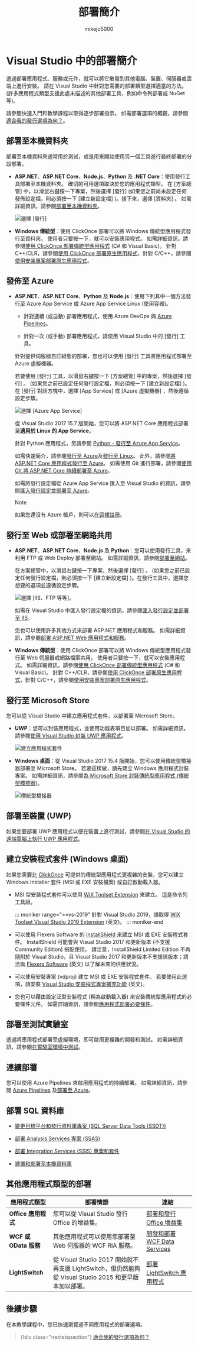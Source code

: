 ﻿---
title: 部署簡介
description: 了解從 Visual Studio 部署應用程式的選項。
ms.custom: mvc
ms.date: 01/29/2019
ms.topic: quickstart
dev_langs:
- FSharp
- VB
- CSharp
- C++
helpviewer_keywords:
- .NET applications, deploying
- components [Visual Studio], deploying
- installers
- publishing
- deploying applications [Visual Studio]
- deploying applications [Visual Studio], about deploying applications
- components [.NET Framework], deploying
ms.assetid: 63fcdd5b-2e54-4210-9038-65bc23167725
author: mikejo5000
ms.author: mikejo
manager: jillfra
ms.workload:
- multiple
ms.openlocfilehash: f494674acdf8b272029ad02a762897b379212ae4
ms.sourcegitcommit: 9cfd3ef6c65f671a26322320818212a1ed5955fe
ms.translationtype: HT
ms.contentlocale: zh-TW
ms.lasthandoff: 07/26/2019
ms.locfileid: "68533358"
---
# <a name="first-look-at-deployment-in-visual-studio"></a>Visual Studio 中的部署簡介

透過部署應用程式、服務或元件，就可以將它散發到其他電腦、裝置、伺服器或雲端上進行安裝。 請在 Visual Studio 中針對您需要的部署類型選擇適當的方法。 (許多應用程式類型支援此處未描述的其他部署工具，例如命令列部署或 NuGet 等)。

請參閱快速入門和教學課程以取得逐步部署指示。 如需部署選項的概觀，請參閱[適合我的發行選項為何？](deploying-applications-services-and-components-resources.md#what-publishing-options-are-right-for-me)。

## <a name="deploy-to-local-folder"></a>部署至本機資料夾

部署至本機資料夾通常用於測試，或是用來開始使用另一個工具進行最終部署的分段部署。

- **ASP.NET**、**ASP.NET Core**、**Node.js**、**Python** 及 .**NET Core**：使用發行工具部署至本機資料夾。 確切的可用選項取決於您的應用程式類型。 在 [方案總管] 中，以滑鼠右鍵按一下專案，然後選擇 [發行]  (如果您之前尚未設定任何發佈設定檔，則必須按一下 [建立新設定檔]  )。接下來，選擇 [資料夾]  。 如需詳細資訊，請參閱[部署至本機資料夾](quickstart-deploy-to-local-folder.md)。

    ![選擇 [發行]](../deployment/media/quickstart-publish.png)

- **Windows 傳統型**：使用 ClickOnce 部署可以將 Windows 傳統型應用程式發行至資料夾。 使用者只要按一下，就可以安裝應用程式。 如需詳細資訊，請參閱[使用 ClickOnce 部署傳統型應用程式](how-to-publish-a-clickonce-application-using-the-publish-wizard.md) (C# 和 Visual Basic)。 針對 C++/CLR，請參閱[使用 ClickOnce 部署原生應用程式](/cpp/windows/clickonce-deployment-for-visual-cpp-applications)，針對 C/C++，請參閱[使用安裝專案部署原生應用程式](/cpp/windows/walkthrough-deploying-a-visual-cpp-application-by-using-a-setup-project)。

## <a name="publish-to-azure"></a>發佈至 Azure

- **ASP.NET**、**ASP.NET Core**、**Python** 及 **Node.js**：使用下列其中一個方法發行至 Azure App Service 或 Azure App Service Linux (使用容器)。

  - 針對連續 (或自動) 部署應用程式，使用 Azure DevOps 與 [Azure Pipelines](https://docs.microsoft.com/azure/devops/pipelines/get-started-yaml?view=azdevops)。

  - 針對一次 (或手動) 部署應用程式，請使用 Visual Studio 中的 [發行]  工具。

  針對提供伺服器自訂組態的部署，您也可以使用 [發行]  工具將應用程式部署至 Azure 虛擬機器。

  若要使用 [發行]  工具，以滑鼠右鍵按一下 [方案總管] 中的專案，然後選擇 [發行]  。 (如果您之前已設定任何發行設定檔，則必須按一下 [建立新設定檔]  )。在 [發行] 對話方塊中，選擇 [App Service]  或 [Azure 虛擬機器]  ，然後遵循設定步驟。

  ![選擇 [Azure App Service]](../deployment/media/quickstart-publish-azure.png "選擇 [Azure App Service]")

  從 Visual Studio 2017 15.7 版開始，您可以將 ASP.NET Core 應用程式部署至**適用於 Linux 的 App Service**。

  針對 Python 應用程式，另請參閱 [Python - 發行至 Azure App Service](../python/publishing-python-web-applications-to-azure-from-visual-studio.md?toc=/visualstudio/deployment/toc.json&bc=/visualstudio/deployment/_breadcrumb/toc.json)。

  如需快速簡介，請參閱[發行至 Azure](quickstart-deploy-to-azure.md)及[發行至 Linux](quickstart-deploy-to-linux.md)。 此外，請參閱[將 ASP.NET Core 應用程式發行至 Azure](/aspnet/core/tutorials/publish-to-azure-webapp-using-vs)。 如需使用 Git 進行部署，請參閱[使用 Git 將 ASP.NET Core 持續部署至 Azure](/aspnet/core/publishing/azure-continuous-deployment)。

  如需將發行設定檔從 Azure App Service 匯入至 Visual Studio 的資訊，請參閱[匯入發行設定並部署至 Azure](../deployment/tutorial-import-publish-settings-azure.md)。

  > [!NOTE]
  > 如果您還沒有 Azure 帳戶，則可以[在這裡註冊](https://azure.microsoft.com/free/?ref=microsoft.com&utm_source=microsoft.com&utm_medium=doc&utm_campaign=visualstudio)。

## <a name="publish-to-web-or-deploy-to-network-share"></a>發行至 Web 或部署至網路共用

- **ASP.NET**、**ASP.NET Core**、**Node.js** 及 **Python**：您可以使用發行工具，來利用 FTP 或 Web Deploy 部署至網站。 如需詳細資訊，請參閱[部署至網站](quickstart-deploy-to-a-web-site.md)。

    在方案總管中，以滑鼠右鍵按一下專案，然後選擇 [發行]  。 (如果您之前已設定任何發行設定檔，則必須按一下 [建立新設定檔]  )。在發行工具中，選擇您想要的選項並遵循設定步驟。

    ![選擇 [IIS、FTP 等等]。](../deployment/media/quickstart-publish-iis-ftp.png)

    如需在 Visual Studio 中匯入發行設定檔的資訊，請參閱[匯入發行設定並部署至 IIS](../deployment/tutorial-import-publish-settings-iis.md)。

    您也可以使用許多其他方式來部署 ASP.NET 應用程式和服務。 如需詳細資訊，請參閱[部署 ASP.NET Web 應用程式和服務](http://www.asp.net/aspnet/overview/deployment)。

- **Windows 傳統型**：使用 ClickOnce 部署可以將 Windows 傳統型應用程式發行至 Web 伺服器或網路檔案共用。 使用者只要按一下，就可以安裝應用程式。 如需詳細資訊，請參閱[使用 ClickOnce 部署傳統型應用程式](how-to-publish-a-clickonce-application-using-the-publish-wizard.md) (C# 和 Visual Basic)。 針對 C++/CLR，請參閱[使用 ClickOnce 部署原生應用程式](/cpp/windows/clickonce-deployment-for-visual-cpp-applications)，針對 C/C++，請參閱[使用安裝專案部署原生應用程式](/cpp/windows/walkthrough-deploying-a-visual-cpp-application-by-using-a-setup-project)。

## <a name="publish-to-microsoft-store"></a>發行至 Microsoft Store

您可以從 Visual Studio 中建立應用程式套件，以部署至 Microsoft Store。

- **UWP**：您可以封裝應用程式，並使用功能表項目加以部署。 如需詳細資訊，請參閱[使用 Visual Studio 封裝 UWP 應用程式](/windows/uwp/packaging/packaging-uwp-apps)。

    ![建立應用程式套件](../deployment/media/feature-tour-create-app-package.jpg)

- **Windows 桌面**：從 Visual Studio 2017 15.4 版開始，您可以使用傳統型橋接器部署至 Microsoft Store。 若要這樣做，請先建立 Windows 應用程式封裝專案。 如需詳細資訊，請參閱[為 Microsoft Store 封裝傳統型應用程式 (傳統型橋接器)](/windows/uwp/porting/desktop-to-uwp-packaging-dot-net)。

    ![傳統型橋接器](../deployment/media/feature-tour-desktop-bridge.png)

## <a name="deploy-to-a-device-uwp"></a>部署至裝置 (UWP)

如果您要部署 UWP 應用程式以便在裝置上進行測試，請參閱[在 Visual Studio 的遠端電腦上執行 UWP 應用程式](../debugger/run-windows-store-apps-on-a-remote-machine.md)。

## <a name="create-an-installer-package-windows-desktop"></a>建立安裝程式套件 (Windows 桌面)

如果您需要比 [ClickOnce](how-to-publish-a-clickonce-application-using-the-publish-wizard.md) 可提供的傳統型應用程式更複雜的安裝，您可以建立 Windows Installer 套件 (MSI 或 EXE 安裝檔案) 或自訂啟動載入器。

- MSI 型安裝程式套件可以使用 [WiX Toolset Extension](https://marketplace.visualstudio.com/items?itemName=WixToolset.WiXToolset) 來建立。 這是命令列工具組。

   ::: moniker range=">=vs-2019"
   針對 Visual Studio 2019，請取得 [WiX Toolset Visual Studio 2019 Extension](https://marketplace.visualstudio.com/items?itemName=WixToolset.WixToolsetVisualStudio2019Extension) \(英文\)。
   ::: moniker-end

- 可以使用 Flexera Software 的 [InstallShield](https://www.flexerasoftware.com/producer/products/software-installation/installshield-software-installer/tab/requirements) 來建立 MSI 或 EXE 安裝程式套件。 InstallShield 可能會與 Visual Studio 2017 和更新版本 (不支援 Community Edition) 搭配使用。 請注意，InstallShield Limited Edition 不再隨附於 Visual Studio，且 Visual Studio 2017 和更新版本不支援該版本；請洽詢 [Flexera Software](http://learn.flexerasoftware.com/content/IS-EVAL-InstallShield-Limited-Edition-Visual-Studio) \(英文\) 以了解未來的供應狀況。

- 可以使用安裝專案 (vdproj) 建立 MSI 或 EXE 安裝程式套件。 若要使用此選項，請安裝 [Visual Studio 安裝程式專案擴充功能](https://marketplace.visualstudio.com/items?itemName=VisualStudioProductTeam.MicrosoftVisualStudio2017InstallerProjects#overview) \(英文\)。

- 您也可以藉由設定泛型安裝程式 (稱為啟動載入器) 來安裝傳統型應用程式的必要條件元件。 如需詳細資訊，請參閱[應用程式部署必要條件](../deployment/application-deployment-prerequisites.md)。

## <a name="deploy-to-test-lab"></a>部署至測試實驗室

透過將應用程式部署至虛擬環境，即可啟用更複雜的開發和測試。 如需詳細資訊，請參閱[在實驗室環境中測試](../test/lab-management/using-a-lab-environment-for-your-application-lifecycle.md)。

## <a name="continuous-deployment"></a>連續部署

您可以使用 Azure Pipelines 來啟用應用程式的持續部署。 如需詳細資訊，請參閱 [Azure Pipelines](/azure/devops/pipelines/index?view=vsts) 及[部署至 Azure](/azure/devops/deploy-azure/index?view=vsts)。

## <a name="deploy-a-sql-database"></a>部署 SQL 資料庫

- [變更目標平台和發行資料庫專案 (SQL Server Data Tools (SSDT))](/sql/ssdt/how-to-change-target-platform-and-publish-a-database-project)

- [部署 Analysis Services 專案 (SSAS)](/sql/analysis-services/multidimensional-tutorial/lesson-2-5-deploying-an-analysis-services-project)

- [部署 Integration Services (SSIS) 專案和套件](/sql/integration-services/packages/deploy-integration-services-ssis-projects-and-packages)

- [建置和部署至本機資料庫](/sql/ssdt/how-to-build-and-deploy-to-a-local-database)

## <a name="deployment-for-other-app-types"></a>其他應用程式類型的部署

| 應用程式類型 | 部署情節 | 連結 |
| --- | --- | --- |
| **Office 應用程式** | 您可以從 Visual Studio 發行 Office 的增益集。 | [部署和發行 Office 增益集](https://dev.office.com/docs/add-ins/publish/publish) |
| **WCF 或 OData 服務** | 其他應用程式可以使用您部署至 Web 伺服器的 WCF RIA 服務。 | [開發和部署 WCF Data Services](/dotnet/framework/data/wcf/developing-and-deploying-wcf-data-services) |
| **LightSwitch** | 從 Visual Studio 2017 開始就不再支援 LightSwitch，但仍然能夠從 Visual Studio 2015 和更早版本加以部署。 | [部署 LightSwitch 應用程式](https://msdn.microsoft.com/Library/4818d933-295c-4ecc-9148-7ad9ca28dcdb) |

## <a name="next-steps"></a>後續步驟

在本教學課程中，您已快速瀏覽過不同應用程式的部署選項。

> [!div class="nextstepaction"]
> [適合我的發行選項為何？](deploying-applications-services-and-components-resources.md#what-publishing-options-are-right-for-me)
